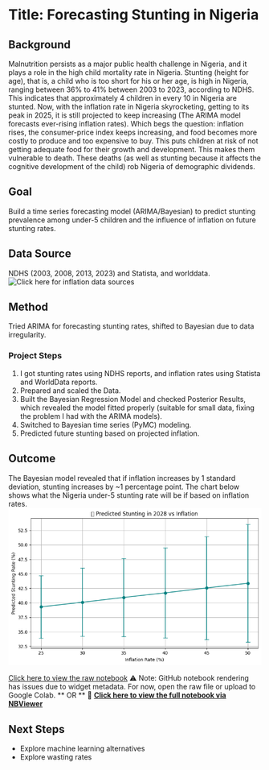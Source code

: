 # Title: Forecasting Stunting in Nigeria

## Background
Malnutrition persists as a major public health challenge in Nigeria, and it plays a role in the high child mortality rate in Nigeria. Stunting (height for age), that is, a child who is too short for his or her age, is high in Nigeria, ranging between 36% to 41% between 2003 to 2023, according to NDHS. This indicates that approximately 4 children in every 10 in Nigeria are stunted. Now, with the inflation rate in Nigeria skyrocketing, getting to its peak in 2025, it is still projected to keep increasing (The ARIMA model forecasts ever-rising inflation rates). Which begs the question: inflation rises, the consumer-price index keeps increasing, and food becomes more costly to produce and too expensive to buy. This puts children at risk of not getting adequate food for their growth and development. This makes them vulnerable to death. These deaths (as well as stunting because it affects the cognitive development of the child) rob Nigeria of demographic dividends.

## Goal
Build a time series forecasting model (ARIMA/Bayesian) to predict stunting prevalence among under-5 children and the influence of inflation on future stunting rates.

## Data Source
NDHS (2003, 2008, 2013, 2023) and Statista, and worlddata. ![Click here for inflation data sources](https://www.statista.com/statistics/383132/inflation-rate-in-nigeria/) [](https://www.worlddata.info/africa/nigeria/inflation-rates.php)

## Method
Tried ARIMA for forecasting stunting rates, shifted to Bayesian due to data irregularity.

### Project Steps
1. I got stunting rates using NDHS reports, and inflation rates using Statista and WorldData reports.
2. Prepared and scaled the Data.
3. Built the Bayesian Regression Model and checked Posterior Results, which revealed the model fitted properly (suitable for small data, fixing the problem I had with the ARIMA models).
5. Switched to Bayesian time series (PyMC) modeling.
6. Predicted future stunting based on projected inflation.

## Outcome
The Bayesian model revealed that if inflation increases by 1 standard deviation, stunting increases by ~1 percentage point. The chart below shows what the Nigeria under-5 stunting rate will be if based on inflation rates.
![Stunting Forecast](https://github.com/Ayajo-31/stunting-rate-forecast/blob/main/forecast_stunting_rate_2028_vs_inflation_rate.png)

[Click here to view the raw notebook](https://github.com/Ayajo-31/stunting-rate-forecast/blob/main/Bayesian_Timeseries_for_Analysis.ipynb)
⚠️ Note: GitHub notebook rendering has issues due to widget metadata. For now, open the raw file or upload to Google Colab.
** OR **
🔗 **[Click here to view the full notebook via NBViewer](https://nbviewer.org/github/Ayajo-31/stunting-rate-forecast/blob/main/Bayesian_Timeseries_for_Analysis.ipynb)**


## Next Steps
- Explore machine learning alternatives
- Explore wasting rates
